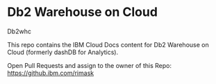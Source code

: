 # Db2 Warehouse on Cloud
Db2whc

This repo contains the IBM Cloud Docs content for Db2 Warehouse on Cloud (formerly dashDB for Analytics).

Open Pull Requests and assign to the owner of this Repo: https://github.ibm.com/rimask
